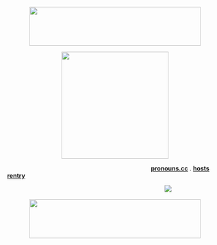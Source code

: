 <p align="center">
  <img width="400" height="91" src="https://64.media.tumblr.com/f92050418445b00d2369dc187cbb180b/53d6d0f7a624a353-3d/s1280x1920/7c7f85ce4b9b2da802f22e5eed27546e8272dfd4.pnj" />
</p>

<p align="center">
  <img width="250" height="250" src="https://64.media.tumblr.com/abfedfa28909e08e766e0a8d753bcaad/dc0d819fbd2b93bb-39/s250x400/7623bfd5185a062cf1b924173207f55e01f7b59e.gifv" />
</p>

                        [**pronouns.cc**](https://pronouns.cc/@rotten-hound) . [**hosts rentry**](https://rentry.co/rottenjudgement)

                           ![](https://komarev.com/ghpvc/?username=rottenhound)
                             
<p align="center">
  <img width="400" height="91" src="https://64.media.tumblr.com/f92050418445b00d2369dc187cbb180b/53d6d0f7a624a353-3d/s1280x1920/7c7f85ce4b9b2da802f22e5eed27546e8272dfd4.pnj" />
</p>
